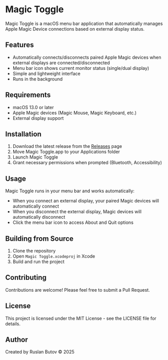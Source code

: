 # Magic Toggle

Magic Toggle is a macOS menu bar application that automatically manages Apple Magic Device connections based on external display status.

## Features

- Automatically connects/disconnects paired Apple Magic devices when external displays are connected/disconnected
- Menu bar icon shows current monitor status (single/dual display)
- Simple and lightweight interface
- Runs in the background

## Requirements

- macOS 13.0 or later
- Apple Magic devices (Magic Mouse, Magic Keyboard, etc.)
- External display support

## Installation

1. Download the latest release from the [Releases](https://github.com/username/magic-toggle/releases) page
2. Move Magic Toggle.app to your Applications folder
3. Launch Magic Toggle
4. Grant necessary permissions when prompted (Bluetooth, Accessibility)

## Usage

Magic Toggle runs in your menu bar and works automatically:

- When you connect an external display, your paired Magic devices will automatically connect
- When you disconnect the external display, Magic devices will automatically disconnect
- Click the menu bar icon to access About and Quit options

## Building from Source

1. Clone the repository
2. Open `Magic Toggle.xcodeproj` in Xcode
3. Build and run the project

## Contributing

Contributions are welcome! Please feel free to submit a Pull Request.

## License

This project is licensed under the MIT License - see the LICENSE file for details.

## Author

Created by Ruslan Butov © 2025
